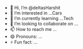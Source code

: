 - 👋 Hi, I’m @deltasHarshit
- 👀 I’m interested in ...Cars
- 🌱 I’m currently learning ...Tech
- 💞️ I’m looking to collaborate on ...
- 📫 How to reach me ...
- 😄 Pronouns: ...
- ⚡ Fun fact: ...

<!---
deltasHarshit/deltasHarshit is a ✨ special ✨ repository because its `README.md` (this file) appears on your GitHub profile.
You can click the Preview link to take a look at your changes.
--->
